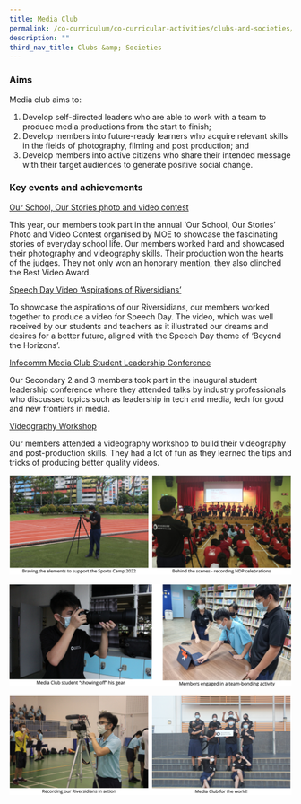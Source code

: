 ```yaml
---
title: Media Club
permalink: /co-curriculum/co-curricular-activities/clubs-and-societies/media-club/
description: ""
third_nav_title: Clubs &amp; Societies
---
```

### Aims

Media club aims to:

1.  Develop self-directed leaders who are able to work with a team to produce media productions from the start to finish;
2.  Develop members into future-ready learners who acquire relevant skills in the fields of photography, filming and post production; and
3.  Develop members into active citizens who share their intended message with their target audiences to generate positive social change.

### Key events and achievements

<u>Our School, Our Stories photo and video contest</u>

This year, our members took part in the annual ‘Our School, Our Stories’ Photo and Video Contest organised by MOE to showcase the fascinating stories of everyday school life. Our members worked hard and showcased their photography and videography skills. Their production won the hearts of the judges. They not only won an honorary mention, they also clinched the Best Video Award.

  

<u>Speech Day Video ‘Aspirations of Riversidians’</u>

To showcase the aspirations of our Riversidians, our members worked together to produce a video for Speech Day. The video, which was well received by our students and teachers as it illustrated our dreams and desires for a better future, aligned with the Speech Day theme of ‘Beyond the Horizons’.

  

<u>Infocomm Media Club Student Leadership Conference</u>

Our Secondary 2 and 3 members took part in the inaugural student leadership conference where they attended talks by industry professionals who discussed topics such as leadership in tech and media, tech for good and new frontiers in media.

  

<u>Videography Workshop</u>

Our members attended a videography workshop to build their videography and post-production skills. They had a lot of fun as they learned the tips and tricks of producing better quality videos.

![](/images/media-1.png)

![](/images/media-2.png)

![](/images/media-3.png)